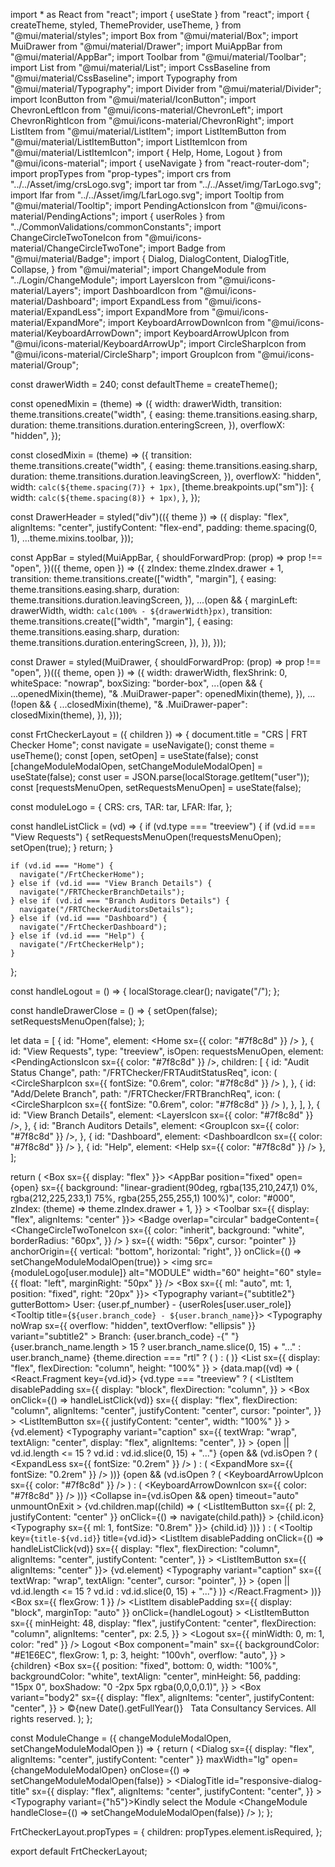 import * as React from "react";
import { useState } from "react";
import {
  createTheme,
  styled,
  ThemeProvider,
  useTheme,
} from "@mui/material/styles";
import Box from "@mui/material/Box";
import MuiDrawer from "@mui/material/Drawer";
import MuiAppBar from "@mui/material/AppBar";
import Toolbar from "@mui/material/Toolbar";
import List from "@mui/material/List";
import CssBaseline from "@mui/material/CssBaseline";
import Typography from "@mui/material/Typography";
import Divider from "@mui/material/Divider";
import IconButton from "@mui/material/IconButton";
import ChevronLeftIcon from "@mui/icons-material/ChevronLeft";
import ChevronRightIcon from "@mui/icons-material/ChevronRight";
import ListItem from "@mui/material/ListItem";
import ListItemButton from "@mui/material/ListItemButton";
import ListItemIcon from "@mui/material/ListItemIcon";
import { Help, Home, Logout } from "@mui/icons-material";
import { useNavigate } from "react-router-dom";
import propTypes from "prop-types";
import crs from "../../Asset/img/crsLogo.svg";
import tar from "../../Asset/img/TarLogo.svg";
import lfar from "../../Asset/img/LfarLogo.svg";
import Tooltip from "@mui/material/Tooltip";
import PendingActionsIcon from "@mui/icons-material/PendingActions";
import { userRoles } from "../CommonValidations/commonConstants";
import ChangeCircleTwoToneIcon from "@mui/icons-material/ChangeCircleTwoTone";
import Badge from "@mui/material/Badge";
import {
  Dialog,
  DialogContent,
  DialogTitle,
  Collapse,
} from "@mui/material";
import ChangeModule from "../Login/ChangeModule";
import LayersIcon from "@mui/icons-material/Layers";
import DashboardIcon from "@mui/icons-material/Dashboard";
import ExpandLess from "@mui/icons-material/ExpandLess";
import ExpandMore from "@mui/icons-material/ExpandMore";
import KeyboardArrowDownIcon from "@mui/icons-material/KeyboardArrowDown";
import KeyboardArrowUpIcon from "@mui/icons-material/KeyboardArrowUp";
import CircleSharpIcon from "@mui/icons-material/CircleSharp";
import GroupIcon from "@mui/icons-material/Group";

const drawerWidth = 240;
const defaultTheme = createTheme();

const openedMixin = (theme) => ({
  width: drawerWidth,
  transition: theme.transitions.create("width", {
    easing: theme.transitions.easing.sharp,
    duration: theme.transitions.duration.enteringScreen,
  }),
  overflowX: "hidden",
});

const closedMixin = (theme) => ({
  transition: theme.transitions.create("width", {
    easing: theme.transitions.easing.sharp,
    duration: theme.transitions.duration.leavingScreen,
  }),
  overflowX: "hidden",
  width: `calc(${theme.spacing(7)} + 1px)`,
  [theme.breakpoints.up("sm")]: {
    width: `calc(${theme.spacing(8)} + 1px)`,
  },
});

const DrawerHeader = styled("div")(({ theme }) => ({
  display: "flex",
  alignItems: "center",
  justifyContent: "flex-end",
  padding: theme.spacing(0, 1),
  ...theme.mixins.toolbar,
}));

const AppBar = styled(MuiAppBar, {
  shouldForwardProp: (prop) => prop !== "open",
})(({ theme, open }) => ({
  zIndex: theme.zIndex.drawer + 1,
  transition: theme.transitions.create(["width", "margin"], {
    easing: theme.transitions.easing.sharp,
    duration: theme.transitions.duration.leavingScreen,
  }),
  ...(open && {
    marginLeft: drawerWidth,
    width: `calc(100% - ${drawerWidth}px)`,
    transition: theme.transitions.create(["width", "margin"], {
      easing: theme.transitions.easing.sharp,
      duration: theme.transitions.duration.enteringScreen,
    }),
  }),
}));

const Drawer = styled(MuiDrawer, {
  shouldForwardProp: (prop) => prop !== "open",
})(({ theme, open }) => ({
  width: drawerWidth,
  flexShrink: 0,
  whiteSpace: "nowrap",
  boxSizing: "border-box",
  ...(open && {
    ...openedMixin(theme),
    "& .MuiDrawer-paper": openedMixin(theme),
  }),
  ...(!open && {
    ...closedMixin(theme),
    "& .MuiDrawer-paper": closedMixin(theme),
  }),
}));

const FrtCheckerLayout = ({ children }) => {
  document.title = "CRS | FRT Checker Home";
  const navigate = useNavigate();
  const theme = useTheme();
  const [open, setOpen] = useState(false);
  const [changeModuleModalOpen, setChangeModuleModalOpen] = useState(false);
  const user = JSON.parse(localStorage.getItem("user"));
  const [requestsMenuOpen, setRequestsMenuOpen] = useState(false);

  const moduleLogo = {
    CRS: crs,
    TAR: tar,
    LFAR: lfar,
  };

  const handleListClick = (vd) => {
    if (vd.type === "treeview") {
      if (vd.id === "View Requests") {
        setRequestsMenuOpen(!requestsMenuOpen);
        setOpen(true);
      }
      return;
    }

    if (vd.id === "Home") {
      navigate("/FrtCheckerHome");
    } else if (vd.id === "View Branch Details") {
      navigate("/FRTCheckerBranchDetails");
    } else if (vd.id === "Branch Auditors Details") {
      navigate("/FRTCheckerAuditorsDetails");
    } else if (vd.id === "Dashboard") {
      navigate("/FrtCheckerDashboard");
    } else if (vd.id === "Help") {
      navigate("/FrtCheckerHelp");
    }
  };

  const handleLogout = () => {
    localStorage.clear();
    navigate("/");
  };

  const handleDrawerClose = () => {
    setOpen(false);
    setRequestsMenuOpen(false);
  };

  let data = [
    { id: "Home", element: <Home sx={{ color: "#7f8c8d" }} /> },
    {
      id: "View Requests",
      type: "treeview",
      isOpen: requestsMenuOpen,
      element: <PendingActionsIcon sx={{ color: "#7f8c8d" }} />,
      children: [
        {
          id: "Audit Status Change",
          path: "/FRTChecker/FRTAuditStatusReq",
          icon: (
            <CircleSharpIcon sx={{ fontSize: "0.6rem", color: "#7f8c8d" }} />
          ),
        },
        {
          id: "Add/Delete Branch",
          path: "/FRTChecker/FRTBranchReq",
          icon: (
            <CircleSharpIcon sx={{ fontSize: "0.6rem", color: "#7f8c8d" }} />
          ),
        },
      ],
    },
    {
      id: "View Branch Details",
      element: <LayersIcon sx={{ color: "#7f8c8d" }} />,
    },
    {
      id: "Branch Auditors Details",
      element: <GroupIcon sx={{ color: "#7f8c8d" }} />,
    },
    { id: "Dashboard", element: <DashboardIcon sx={{ color: "#7f8c8d" }} /> },
    { id: "Help", element: <Help sx={{ color: "#7f8c8d" }} /> },
  ];

  return (
    <ThemeProvider theme={defaultTheme}>
      <Box sx={{ display: "flex" }}>
        <CssBaseline />
        <AppBar
          position="fixed"
          open={open}
          sx={{
            background:
              "linear-gradient(90deg, rgba(135,210,247,1) 0%, rgba(212,225,233,1) 75%, rgba(255,255,255,1) 100%)",
            color: "#000",
            zIndex: (theme) => theme.zIndex.drawer + 1,
          }}
        >
          <Toolbar sx={{ display: "flex", alignItems: "center" }}>
            <Badge
              overlap="circular"
              badgeContent={
                <ChangeCircleTwoToneIcon
                  sx={{
                    color: "inherit",
                    background: "white",
                    borderRadius: "60px",
                  }}
                />
              }
              sx={{ width: "56px", cursor: "pointer" }}
              anchorOrigin={{
                vertical: "bottom",
                horizontal: "right",
              }}
              onClick={() => setChangeModuleModalOpen(true)}
            >
              <img
                src={moduleLogo[user.module]}
                alt="MODULE"
                width="60"
                height="60"
                style={{ float: "left", marginRight: "50px" }}
              />
            </Badge>
            <Box sx={{ ml: "auto", mt: 1, position: "fixed", right: "20px" }}>
              <Typography variant={"subtitle2"} gutterBottom>
                User: {user.pf_number} - {userRoles[user.user_role]}
              </Typography>
              <Tooltip title={`${user.branch_code} - ${user.branch_name}`}>
                <Typography
                  noWrap
                  sx={{ overflow: "hidden", textOverflow: "ellipsis" }}
                  variant="subtitle2"
                >
                  Branch: {user.branch_code} -{" "}
                  {user.branch_name.length > 15
                    ? user.branch_name.slice(0, 15) + "..."
                    : user.branch_name}
                </Typography>
              </Tooltip>
            </Box>
          </Toolbar>
        </AppBar>
        <Drawer variant="permanent" open={open}>
          <DrawerHeader>
            <IconButton onClick={handleDrawerClose}>
              {theme.direction === "rtl" ? (
                <ChevronRightIcon />
              ) : (
                <ChevronLeftIcon />
              )}
            </IconButton>
          </DrawerHeader>
          <Divider />
          <List
            sx={{ display: "flex", flexDirection: "column", height: "100%" }}
          >
            {data.map((vd) => (
              <React.Fragment key={vd.id}>
                {vd.type === "treeview" ? (
                  <ListItem
                    disablePadding
                    sx={{
                      display: "block",
                      flexDirection: "column",
                    }}
                  >
                    <Tooltip title={vd.id} placement="right">
                      <Box
                        onClick={() => handleListClick(vd)}
                        sx={{
                          display: "flex",
                          flexDirection: "column",
                          alignItems: "center",
                          justifyContent: "center",
                          cursor: "pointer",
                        }}
                      >
                        <ListItemButton
                          sx={{ justifyContent: "center", width: "100%" }}
                        >
                          {vd.element}
                        </ListItemButton>
                        <Typography
                          variant="caption"
                          sx={{
                            textWrap: "wrap",
                            textAlign: "center",
                            display: "flex",
                            alignItems: "center",
                          }}
                        >
                          {open || vd.id.length <= 15
                            ? vd.id
                            : vd.id.slice(0, 15) + "..."}
                          {open &&
                            (vd.isOpen ? (
                              <ExpandLess sx={{ fontSize: "0.2rem" }} />
                            ) : (
                              <ExpandMore sx={{ fontSize: "0.2rem" }} />
                            ))}
                        </Typography>
                        {open &&
                          (vd.isOpen ? (
                            <KeyboardArrowUpIcon sx={{ color: "#7f8c8d" }} />
                          ) : (
                            <KeyboardArrowDownIcon sx={{ color: "#7f8c8d" }} />
                          ))}
                      </Box>
                    </Tooltip>
                    <Collapse
                      in={vd.isOpen && open}
                      timeout="auto"
                      unmountOnExit
                    >
                      {vd.children.map((child) => (
                        <Tooltip
                          key={child.id}
                          title={child.id}
                          placement="right"
                        >
                          <ListItemButton
                            sx={{ pl: 2, justifyContent: "center" }}
                            onClick={() => navigate(child.path)}
                          >
                            {child.icon}
                            <Typography sx={{ ml: 1, fontSize: "0.8rem" }}>
                              {child.id}
                            </Typography>
                          </ListItemButton>
                        </Tooltip>
                      ))}
                    </Collapse>
                  </ListItem>
                ) : (
                  <Tooltip key={`title-${vd.id}`} title={vd.id}>
                    <ListItem
                      disablePadding
                      onClick={() => handleListClick(vd)}
                      sx={{
                        display: "flex",
                        flexDirection: "column",
                        alignItems: "center",
                        justifyContent: "center",
                      }}
                    >
                      <ListItemButton sx={{ alignItems: "center" }}>
                        {vd.element}
                      </ListItemButton>
                      <Typography
                        variant="caption"
                        sx={{
                          textWrap: "wrap",
                          textAlign: "center",
                          cursor: "pointer",
                        }}
                      >
                        {open || vd.id.length <= 15
                          ? vd.id
                          : vd.id.slice(0, 15) + "..."}
                      </Typography>
                    </ListItem>
                  </Tooltip>
                )}
              </React.Fragment>
            ))}
            <Box sx={{ flexGrow: 1 }} />
            <Tooltip title="Logout">
              <ListItem
                disablePadding
                sx={{ display: "block", marginTop: "auto" }}
                onClick={handleLogout}
              >
                <ListItemButton
                  sx={{
                    minHeight: 48,
                    display: "flex",
                    justifyContent: "center",
                    flexDirection: "column",
                    alignItems: "center",
                    px: 2.5,
                  }}
                >
                  <Logout sx={{ minWidth: 0, m: 1, color: "red" }} />
                  <Typography variant="caption">Logout</Typography>
                </ListItemButton>
              </ListItem>
            </Tooltip>
          </List>
        </Drawer>
        <Box
          component="main"
          sx={{
            backgroundColor: "#E1E6EC",
            flexGrow: 1,
            p: 3,
            height: "100vh",
            overflow: "auto",
          }}
        >
          <DrawerHeader />
          {children}
        </Box>
        <Box
          sx={{
            position: "fixed",
            bottom: 0,
            width: "100%",
            backgroundColor: "white",
            textAlign: "center",
            minHeight: 56,
            padding: "15px 0",
            boxShadow: "0 -2px 5px rgba(0,0,0,0.1)",
          }}
        >
          <Box
            variant="body2"
            sx={{
              display: "flex",
              alignItems: "center",
              justifyContent: "center",
            }}
          >
            &copy;{new Date().getFullYear()} &nbsp; Tata Consultancy Services.
            All rights reserved.
          </Box>
        </Box>
      </Box>
      <ModuleChange
        changeModuleModalOpen={changeModuleModalOpen}
        setChangeModuleModalOpen={setChangeModuleModalOpen}
      />
    </ThemeProvider>
  );
};

const ModuleChange = ({ changeModuleModalOpen, setChangeModuleModalOpen }) => {
  return (
    <Dialog
      sx={{ display: "flex", alignItems: "center", justifyContent: "center" }}
      maxWidth="lg"
      open={changeModuleModalOpen}
      onClose={() => setChangeModuleModalOpen(false)}
    >
      <DialogTitle
        id="responsive-dialog-title"
        sx={{
          display: "flex",
          alignItems: "center",
          justifyContent: "center",
        }}
      >
        <Typography variant={"h5"}>Kindly select the Module</Typography>
      </DialogTitle>
      <Divider />
      <DialogContent>
        <ChangeModule handleClose={() => setChangeModuleModalOpen(false)} />
      </DialogContent>
    </Dialog>
  );
};

FrtCheckerLayout.propTypes = {
  children: propTypes.element.isRequired,
};

export default FrtCheckerLayout;
